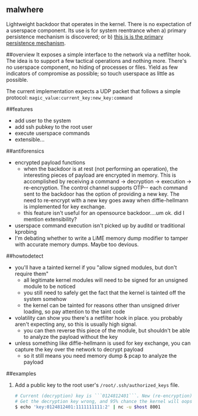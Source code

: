 ## malwhere

Lightweight backdoor that operates in the kernel. There is no expectation of a userspace component. Its use is for system reentrance when a) primary persistence mechanism is discovered; or b) [this is is the primary persistence mechanism](https://www.youtube.com/watch?v=qmJ2GVOEVFI).

##overview
It exposes a simple interface to the network via a netfilter hook. The idea is to support a few tactical operations and nothing more.
There's no userspace component, no hiding of processes or files. Yield as few indicators of compromise as possible;
so touch userspace as little as possible.

The current implementation expects a UDP packet that follows a simple protocol: ```magic_value:current_key:new_key:command```

##features
* add user to the system
* add ssh pubkey to the root user
* execute userspace commands
* extensible...

##antiforensics
* encrypted payload functions
    * when the backdoor is at rest (not performing an operation), the interesting pieces of payload are encrypted in memory.
      This is accomplished by receiving a command -> decryption -> execution -> re-encryption. The control channel supports OTP--
      each command sent to the backdoor has the option of providing a new key. The need to re-encrypt with a new key goes away
      when diffie-hellmann is implemented for key exchange.
    * this feature isn't useful for an opensource backdoor....um ok. did I mention extensibility?
* userspace command execution isn't picked up by auditd or traditional kprobing
* I'm debating whether to write a LiME memory dump modifier to tamper with accurate memory dumps. Maybe too devious.

##howtodetect
* you'll have a tainted kernel if you "allow signed modules, but don't require them"
    * all legitimate kernel modules will need to be signed for an unsigned module to be noticed
    * you still need to safely get the fact that the kernel is tainted off the system somehow
    * the kernel can be tainted for reasons other than unsigned driver loading, so pay attention to the taint code
* volatility can show you there's a netfilter hook in place. you probably aren't expecting any, so this is usually high signal.
    * you can then reverse this piece of the module, but shouldn't be able to analyze the payload without the key
* unless something like diffie-hellmann is used for key exchange, you can capture the key over the network to decrypt payload
    * so it still means you need memory dump & pcap to analyze the payload
    
##examples
1. Add a public key to the root user's ```/root/.ssh/authorized_keys``` file.

    ```bash
    # Current (decryption) key is ```0124812401```. New (re-encryption) key becomes ```1111111111```.
    # Get the decryption key wrong, and 95% chance the kernel will oops.
    $ echo 'key:0124812401:1111111111:2' | nc -u $host 8001
    ```
